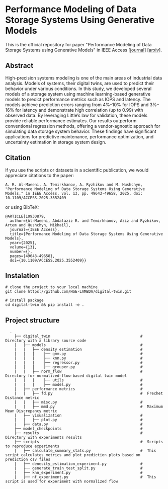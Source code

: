 # Performance Modeling of Data Storage Systems Using Generative Models

This is the official repository for paper "Performance Modeling of Data Storage Systems using Generative Models"  in IEEE Access [[journal]](https://doi.org/10.1109/ACCESS.2025.3552409) [[arxiv]](https://arxiv.org/abs/2307.02073).

## Abstract
High-precision systems modeling is one of the main areas of industrial data analysis. Models of systems, their digital twins, are used to predict their behavior under various conditions. In this study, we developed several models of a storage system using machine learning-based generative models to predict performance metrics such as IOPS and latency. The models achieve prediction errors ranging from 4%–10% for IOPS and 3%–16% for latency and demonstrate high correlation (up to 0.99) with observed data. By leveraging Little’s law for validation, these models provide reliable performance estimates. Our results outperform conventional regression methods, offering a vendor-agnostic approach for simulating data storage system behavior. These findings have significant applications for predictive maintenance, performance optimization, and uncertainty estimation in storage system design.

## Citation
If you use the scripts or datasets in a scientific publication, we would appreciate citations to the paper:

```
A. R. Al-Maeeni, A. Temirkhanov, A. Ryzhikov and M. Hushchyn, "Performance Modeling of Data Storage Systems Using Generative Models," in IEEE Access, vol. 13, pp. 49643-49658, 2025, doi: 10.1109/ACCESS.2025.3552409
```

or using BibTeX:

```
@ARTICLE{10930879,
  author={Al-Maeeni, Abdalaziz R. and Temirkhanov, Aziz and Ryzhikov, Artem and Hushchyn, Mikhail},
  journal={IEEE Access}, 
  title={Performance Modeling of Data Storage Systems Using Generative Models}, 
  year={2025},
  volume={13},
  number={},
  pages={49643-49658},
  doi={10.1109/ACCESS.2025.3552409}}
```

## Instalation

```
# clone the project to your local machine
git clone https://github.com/HSE-LAMBDA/digital-twin.git

# install package
cd digital-twin && pip install -e .
```

## Project structure
```
  .
    ├── digital_twin                                        #  Directory with a library source code
    │   ├── models                                          #
    |   |   ├── density estimation                          #
    |   |   |    ├── gmm.py                                 #
    |   |   |    ├── knn.py                                 #
    |   |   |    ├── regressor.py                           #
    |   |   |    ├── grouper.py                             #
    |   |   ├── norm_flow                                   #  Directory for normalized-flow-based digital twin model
    |   |   |    ├── utils                                  #  
    |   |   |    ├── model.py                               #  
    |   ├── performance metrics                             #
    |   |   ├── fd.py                                       #  Frechet Distance metric
    |   |   ├── misc.py                                     # 
    |   |   ├── mmd.py                                      #  Maximum Mean Discrepancy metric 
    |   ├── visualization                                   #
    |   |   ├── plot.py                                     #  
    |   ├── data.py                                         #
    ├── model_checkpoints                                   #
    ├── results                                             #  Directory with experiments results
    ├── scripts                                             #  Scripts to reproduce experiments
    |   ├── calculate_summary_stats.py                      #  This script calculates metrics and plot prediction plots based on prediction csv files
    |   ├── denesity_estimation_experiment.py               #
    |   ├── generate_train_test_split.py                    #
    |   ├── knn_experiment.py                               # 
    |   ├── nf_experiment.py                                #  This script is used for experiment with normalized flow
```
